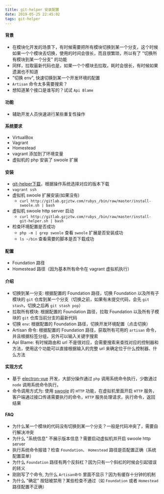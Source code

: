 ```yaml
---
title: git-helper 安装配置
date: 2019-05-25 22:45:02
tags: git-helper
---
```


#### 背景
* 在模块化开发的场景下，有时候需要把所有模块切换到某一个分支，这个时候如果一个个模块去切换，使用的时间会很长，而且很繁琐，所以有了 "切换所有模块到某一个分支" 的功能
* 同样，拉取最新代码也是，如果一个个模块去拉取，耗时会很长，有时候如果遗漏也不知道
* "切换 env", 快速切换到某一个开发环境的配置
* `Artisan` 命令太多需要搜索？
* 想知道某个接口是谁写的？试试 `Api Blame`

#### 功能
* 辅助开发人员快速进行某些重复性操作

#### 系统要求
* VirtualBox
* Vagrant
* Homestead
* vagrant 添加到了环境变量
* 虚拟机的 php 安装了 swoole 扩展

#### 安装
* [git-helper下载](http://192.168.2.154:5000)，根据操作系统选择对应的版本下载
* `vagrant ssh`
* 虚拟机 swoole 扩展安装(如果没有)
    * `curl http://gitlab.gzjztw.com/rubys_/bin/raw/master/install-swoole.sh | bash`
* 虚拟机 swoole http server 启动
    * `curl http://gitlab.gzjztw.com/rubys_/bin/raw/master/install-git-helper.sh | bash`
* 检查环境配置是否成功
    * `php -m | grep swoole` 查看 `swoole` 扩展是否安装成功
    * `ls ~/bin` 查看需要的脚本是否下载成功
    
#### 配置
* Foundation 路径
* Homestead 路径（因为基本所有命令在 vagrant 虚拟机执行）

#### 介绍
* 切换到某一分支: 根据配置的 Foundation 路径，切换 Foundation 以及所有子模块的 `git` 仓库到某一个分支（切换之前，如果有未提交代码，会先 `git stash`，切换之后再 `git stash pop`）
* 拉取所有模块: 根据配置的 Foundation 路径，拉取 Foundation 以及所有子模块的 `git` 仓库当前分支的最新代码
* 切换 `env`: 根据配置的 Foundation 路径，切换开发环境配置（点击切换）
* Artisan 命令: 根据配置的 Foundation 路径，获取所有可用的 `artisan` 命令，并且根据标签分组，另外可以输入关键字搜索
* Api Blame: 有时候路由和 url 不是很对应，会需要搜索来查找对应的控制器和方法，使用这个功能可以直接根据输入的完整 url 来确定位于什么控制器、什么方法

#### 实现方式
* 基于 [electron-vue](https://github.com/SimulatedGREG/electron-vue) 开发，大部分操作通过 `php` 调用系统命令执行，少数通过 `node` 调用系统命令执行。
* 命令调用方式为: 使用 [swoole](https://github.com/swoole/swoole-src) 的 `HTTP` 功能，在虚拟机里面开启 `HTTP` 服务，客户端通过接口传递需要执行的命令，`HTTP` 服务处理请求，执行命令，返回结果

#### FAQ
* 为什么某一个模块的代码没有切换到某一个分支？一般是代码冲突了，需要自行解决冲突
* 为什么 "系统信息" 不展示版本信息？需要启动虚拟机并开启 swoole http server
* 执行系统命令报错？检查 `Foundation`、 `Homestead` 路径是否配置正确（系统配置菜单）
* 为什么 `Foundation` 路径有两个反斜杠？因为只有一个斜杠的时候会引起错误的转义
* 刚刚写了个命令, 为什么 `Artisan命令` 里面不显示？因为有缓存十分钟的机制
* 为什么 "确定" 按钮被禁用？某些检查不通过（如 `Foundation` 或者 `Homestead` 路径配置不正确）
